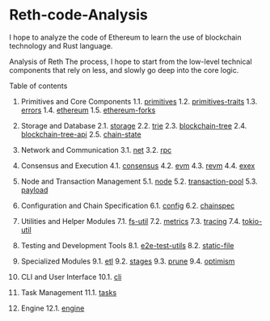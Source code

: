 # Reth-code-Analysis

I hope to analyze the code of Ethereum to learn the use of blockchain technology and Rust language.

Analysis of Reth
The process, I hope to start from the low-level technical components that rely on less, and slowly go deep into the core logic.

Table of contents

1. Primitives and Core Components
   1.1. [primitives](primitives.md)
   1.2. [primitives-traits](primitives-traits.md)
   1.3. [errors](errors.md)
   1.4. [ethereum](ethereum.md)
   1.5. [ethereum-forks](ethereum-forks.md)

3. Storage and Database
   2.1. [storage](storage.md)
   2.2. [trie](trie.md)
   2.3. [blockchain-tree](blockchain-tree.md)
   2.4. [blockchain-tree-api](blockchain-tree-api.md)
   2.5. [chain-state](chain-state.md)

4. Network and Communication
   3.1. [net](net.md)
   3.2. [rpc](rpc.md)

5. Consensus and Execution
   4.1. [consensus](consensus.md)
   4.2. [evm](evm.md)
   4.3. [revm](revm.md)
   4.4. [exex](exex.md)

6. Node and Transaction Management
   5.1. [node](node.md)
   5.2. [transaction-pool](transaction-pool.md)
   5.3. [payload](payload.md)

7. Configuration and Chain Specification
   6.1. [config](config.md)
   6.2. [chainspec](chainspec.md)

8. Utilities and Helper Modules
   7.1. [fs-util](fs-util.md)
   7.2. [metrics](metrics.md)
   7.3. [tracing](tracing.md)
   7.4. [tokio-util](tokio-util.md)

9. Testing and Development Tools
   8.1. [e2e-test-utils](e2e-test-utils.md)
   8.2. [static-file](static-file.md)

10. Specialized Modules
   9.1. [etl](etl.md)
   9.2. [stages](stages.md)
   9.3. [prune](prune.md)
   9.4. [optimism](optimism.md)

11. CLI and User Interface
    10.1. [cli](cli.md)

12. Task Management
    11.1. [tasks](tasks.md)

13. Engine
    12.1. [engine](engine.md)

